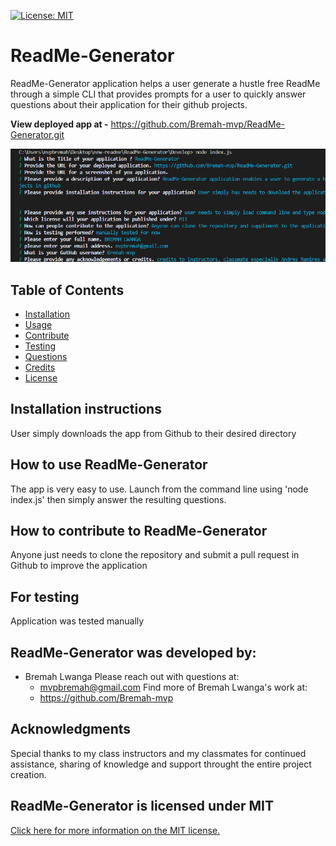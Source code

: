 
  [![License: MIT](https://img.shields.io/badge/License-MIT-yellow.svg)](https://opensource.org/licenses/MIT)
  # ReadMe-Generator
  ReadMe-Generator application helps a user generate a hustle free ReadMe through a simple CLI that provides prompts for a user to quickly answer questions about their application for their github projects.
  
**View deployed app at -** https://github.com/Bremah-mvp/ReadMe-Generator.git

![ReadMe-Generator screen shot](https://github.com/Bremah-mvp/ReadMe-Generator/blob/master/Develop/assets/node.png)
## Table of Contents
- [Installation](#Installation-instructions)
- [Usage](#How-to-use-ReadMe-Generator)
- [Contribute](#How-to-contribute-to-ReadMe-Generator)
- [Testing](#For-testing)
- [Questions](#ReadMe-Generator-was-developed-by:)
- [Credits](#Acknowledgments-and-Credits)
- [License](#ReadMe-Generator-is-licensed-under-MIT)
## Installation instructions
User simply downloads the app from Github to their desired directory
## How to use ReadMe-Generator
The app is very easy to use. Launch from the command line using 'node index.js' then simply answer the resulting questions.
## How to contribute to ReadMe-Generator
Anyone just needs to clone the repository and submit a pull request in Github to improve the application
## For testing
Application was tested manually
## ReadMe-Generator was developed by:
- Bremah Lwanga
Please reach out with questions at:
  - mvpbremah@gmail.com
Find more of Bremah Lwanga's work at:
  - https://github.com/Bremah-mvp
## Acknowledgments 
Special thanks to my class instructors and my classmates for continued assistance, sharing of knowledge and support throught the entire project creation. 
## ReadMe-Generator is licensed under MIT
[Click here for more information on the MIT license.](https://choosealicense.com/licenses/mit/)
